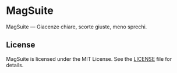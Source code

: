 # MagSuite
MagSuite — Giacenze chiare, scorte giuste, meno sprechi.

## License

MagSuite is licensed under the MIT License. See the [LICENSE](LICENSE) file for details.
